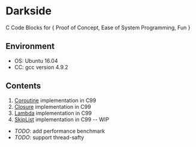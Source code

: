 # Darkside

C Code Blocks for { Proof of Concept, Ease of System Programming, Fun }

## Environment
* OS: Ubuntu 16.04
* CC: gcc version 4.9.2

## Contents
1. [Coroutine](https://en.wikipedia.org/wiki/Coroutine) implementation in C99
2. [Closure](https://en.wikipedia.org/wiki/Closure_(computer_programming)) implementation in C99
3. [Lambda](https://en.wikipedia.org/wiki/Anonymous_function) implementation in C99
4. [SkipList](https://en.wikipedia.org/wiki/Skip_list) implementation in C99 -- WIP
  * _TODO_: add performance benchmark
  * _TODO_: support thread-safty

